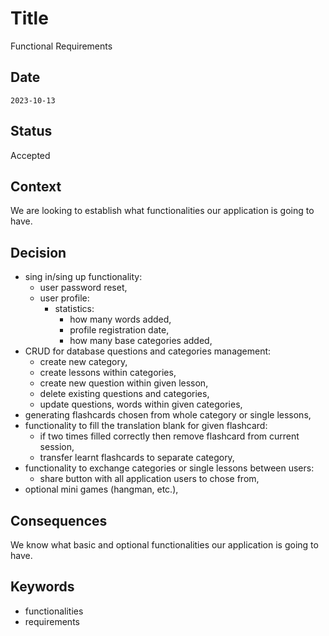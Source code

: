 # Title
Functional Requirements
## Date
`2023-10-13`
## Status
Accepted
## Context
We are looking to establish what functionalities our application is going to have.
## Decision
  - sing in/sing up functionality:
    - user password reset,
    - user profile:
      - statistics:
        - how many words added,
        - profile registration date,
        - how many base categories added,
  - CRUD for database questions and categories management:
    - create new category,
    - create lessons within categories,
    - create new question within given lesson,
    - delete existing questions and categories,
    - update questions, words within given categories,
  - generating flashcards chosen from whole category or single lessons,
  - functionality to fill the translation blank for given flashcard:
    - if two times filled correctly then remove flashcard from current session,
    - transfer learnt flashcards to separate category,
  - functionality to exchange categories or single lessons between users:
    - share button with all application users to chose from,
  - optional mini games (hangman, etc.),
## Consequences
We know what basic and optional functionalities our application is going to have.
## Keywords
- functionalities
- requirements
